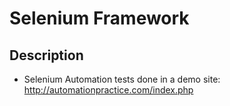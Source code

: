 # Selenium Framework

## Description
- Selenium Automation tests done in a demo site: http://automationpractice.com/index.php

